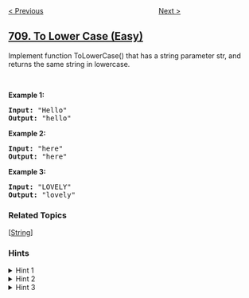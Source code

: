 <!--|This file generated by command(leetcode description); DO NOT EDIT.    |-->
<!--+----------------------------------------------------------------------+-->
<!--|@author    openset <openset.wang@gmail.com>                           |-->
<!--|@link      https://github.com/openset                                 |-->
<!--|@home      https://github.com/openset/leetcode                        |-->
<!--+----------------------------------------------------------------------+-->

[< Previous](../insert-into-a-sorted-circular-linked-list "Insert into a Sorted Circular Linked List")
　　　　　　　　　　　　　　　　
[Next >](../random-pick-with-blacklist "Random Pick with Blacklist")

## [709. To Lower Case (Easy)](https://leetcode.com/problems/to-lower-case "转换成小写字母")

<p>Implement function ToLowerCase() that has a string parameter str, and returns the same string in lowercase.</p>

<p>&nbsp;</p>

<div>
<p><strong>Example 1:</strong></p>

<pre>
<strong>Input: </strong><span id="example-input-1-1">&quot;Hello&quot;</span>
<strong>Output: </strong><span id="example-output-1">&quot;hello&quot;</span>
</pre>

<div>
<p><strong>Example 2:</strong></p>

<pre>
<strong>Input: </strong><span id="example-input-2-1">&quot;here&quot;</span>
<strong>Output: </strong><span id="example-output-2">&quot;here&quot;</span>
</pre>

<div>
<p><strong>Example 3:</strong></p>

<pre>
<strong>Input: </strong><span id="example-input-3-1">&quot;LOVELY&quot;</span>
<strong>Output: </strong><span id="example-output-3">&quot;lovely&quot;</span>
</pre>
</div>
</div>
</div>

### Related Topics
  [[String](../../tag/string/README.md)]

### Hints
<details>
<summary>Hint 1</summary>
Most languages support lowercase conversion for a string data type. However, that is certainly not the purpose of the problem. Think about how the implementation of the lowercase function call can be done easily.
</details>

<details>
<summary>Hint 2</summary>
<b>Think ASCII!</b>
</details>

<details>
<summary>Hint 3</summary>
Think about the different capital letters and their ASCII codes and how that relates to their lowercase counterparts. Does there seem to be any pattern there? Any mathematical relationship that we can use?
</details>
